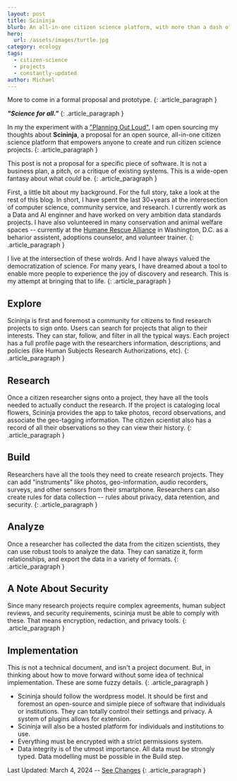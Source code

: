 ```yaml
---
layout: post
title: Scininja 
blurb: An all-in-one citizen science platform, with more than a dash of fun!
hero:
  url: /assets/images/turtle.jpg
category: ecology
tags:
  - citizen-science
  - projects
  - constantly-updated
author: Michael
---
```

More to come in a formal proposal and prototype.
{: .article_paragraph }

<b><i>"Science for all."</i></b>
{: .article_paragraph }

In my the experiment with a ["Planning Out Loud"](http://electricjones.me/etcetera/2024/01/03/learning-out-loud), I am open sourcing my thoughts about **Scininja**, a proposal for an open source, all-in-one citizen science platform that empowers anyone to create and run citizen science projects.
{: .article_paragraph }

This post is not a proposal for a specific piece of software. It is not a business plan, a pitch, or a critique of existing systems. This is a wide-open fantasy about what *could* be.
{: .article_paragraph }

First, a little bit about my background. For the full story, take a look at the rest of this blog. In short, I have spent the last 30+years at the interesection of computer science, community service, and research. I currently work as a Data and AI enginner and have worked on very ambition data standards projects. I have also volunteered in many conservation and animal welfare spaces -- currently at the [Humane Rescue Alliance](http://humanerescuealliance.org) in Washington, D.C. as a beharior assistent, adoptions counselor, and volunteer trainer.
{: .article_paragraph }

I live at the intersection of these wolrds. And I have always valued the democratization of science. For many years, I have dreamed about a tool to enable more people to experience the joy of discovery and research. This is my attempt at bringing that to life.
{: .article_paragraph }

## Explore
Scininja is first and foremost a community for citizens to find research projects to sign onto. Users can search for projects that align to their interests. They can star, follow, and filter in all the typical ways. Each project has a full profile page with the researchers information, descriptions, and policies (like Human Subjects Research Authorizations, etc).
{: .article_paragraph }

## Research
Once a citizen researcher signs onto a project, they have all the tools needed to actually conduct the research. If the project is cataloging local flowers, Scininja provides the app to take photos, record observations, and associate the geo-tagging information. The citizen scientist also has a record of all their observations so they can view their history.
{: .article_paragraph }

## Build
Researchers have all the tools they need to create research projects. They can add "instruments" like photos, geo-information, audio recorders, surveys, and other sensors from their smartphone. Researchers can also create rules for data collection -- rules about privacy, data retention, and security.
{: .article_paragraph }

## Analyze
Once a researcher has collected the data from the citizen scientists, they can use robust tools to analyze the data. They can sanatize it, form relationships, and export the data in a variety of formats.
{: .article_paragraph }

## A Note About Security
Since many research projects require complex agreements, human subject reviews, and security requirements, scininja must be able to comply with these. That means encryption, redaction, and privacy tools.
{: .article_paragraph }

## Implementation
This is not a technical document, and isn't a project document. But, in thinking about how to move forward without some idea of technical implementation. These are some fuzzy details.
{: .article_paragraph }
 
- Scininja should follow the wordpress model. It should be first and foremost an open-source and simiple piece of software that individuals or institutions. They can totally control their settings and privacy. A system of plugins allows for extension.
- Scininja will also be a hosted platform for individuals and institutions to use.
- Everything must be encrypted with a strict permissions system.
- Data integrity is of the utmost importance. All data must be strongly typed. Data modelling must be possible in the Build step.

Last Updated: March 4, 2024 -- [See Changes](https://github.com/electricjones/electricjones.github.io/commits/main/_posts/2022-05-22-scininja.md)
{: .article_paragraph }
<br />


